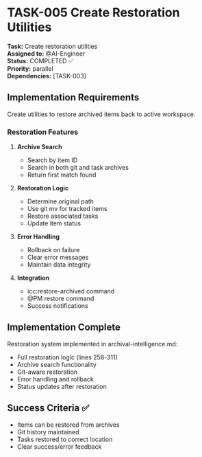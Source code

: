 # TASK-005 Create Restoration Utilities

**Task:** Create restoration utilities  
**Assigned to:** @AI-Engineer  
**Status:** COMPLETED ✅  
**Priority:** parallel  
**Dependencies:** [TASK-003]

## Implementation Requirements

Create utilities to restore archived items back to active workspace.

### Restoration Features

1. **Archive Search**
   - Search by item ID
   - Search in both git and task archives
   - Return first match found

2. **Restoration Logic**
   - Determine original path
   - Use git mv for tracked items
   - Restore associated tasks
   - Update item status

3. **Error Handling**
   - Rollback on failure
   - Clear error messages
   - Maintain data integrity

4. **Integration**
   - icc:restore-archived command
   - @PM restore command
   - Success notifications

## Implementation Complete

Restoration system implemented in archival-intelligence.md:
- Full restoration logic (lines 258-311)
- Archive search functionality
- Git-aware restoration
- Error handling and rollback
- Status updates after restoration

## Success Criteria ✅

- Items can be restored from archives
- Git history maintained
- Tasks restored to correct location
- Clear success/error feedback